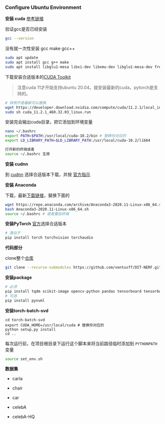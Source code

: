 ### Configure Ubuntu Environment



**安装 cuda** [参考链接](https://zhuanlan.zhihu.com/p/79059379)

验证gcc是否已经安装

```bash
gcc --version
```

没有就一次性安装 gcc make gcc++

```bash
sudo apt update
sudo apt install gcc g++ make
sudo apt install libglu1-mesa libxi-dev libxmu-dev libglu1-mesa-dev freeglut3-dev
```

下载安装合适版本的[CUDA Toolkit](https://developer.nvidia.com/cuda-toolkit-archive)

> 注意cuda 11才开始支持ubuntu 20.04。就安装最新的cuda，pytorch是支持的。

```bash
# 样例不是最新可以替换
wget https://developer.download.nvidia.com/compute/cuda/11.2.1/local_installers/cuda_11.2.1_460.32.03_linux.run
sudo sh cuda_11.2.1_460.32.03_linux.run
```

安装完会输出cuda目录，把它添加到环境变量

```bash
nano ~/.bashrc
export PATH=$PATH:/usr/local/cuda-10.2/bin # 替换你对应的
export LD_LIBRARY_PATH=$LD_LIBRARY_PATH:/usr/local/cuda-10.2/lib64

打开新的终端或者 
source ~/.bashrc 生效
```

**安装 cudnn**

到 [cudnn](https://developer.nvidia.com/rdp/cudnn-download) 选择合适版本下载，并按 [官方指示](https://docs.nvidia.com/deeplearning/sdk/cudnn-install/index.html)



**安装 Anaconda**

下载，最新[下载链接](https://www.anaconda.com/products/individual)，替换下面的

```bash
wget https://repo.anaconda.com/archive/Anaconda3-2020.11-Linux-x86_64.sh
bash Anaconda3-2020.11-Linux-x86_64.sh
source ~/.bashrc # 或者重启终端
```



**安装PyTorch** [官方](https://pytorch.org/get-started/locally/)选择合适版本

```bash
# 类似于
pip install torch torchvision torchaudio
```



**代码部分**

clone整个[仓库](https://github.com/ventusff/DIT-NERF)

```bash
git clone --recurse-submodules https://github.com/ventusff/DIT-NERF.git
```

**安装package**

```bash
# 必须
pip install tqdm scikit-image opencv-python pandas tensorboard tensorboardX addict imageio imageio-ffmpeg pyquaternion pyyaml
# 可选
pip install pynvml
```

**安装torch-batch-svd**

```
cd torch-batch-svd
export CUDA_HOME=/usr/local/cuda # 替换你对应的
python setup.py install
cd ..
```

每次运行前，在项目根目录下运行这个脚本来将当前路径临时添加到 `PYTHONPATH` 变量

```bash
source set_env.sh
```



**数据集**

- carla

- chair

- car

- celebA

- celebA-HQ











